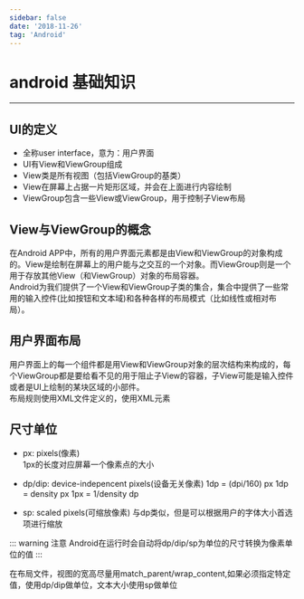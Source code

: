 ```yaml
---
sidebar: false
date: '2018-11-26'
tag: 'Android'
---
```


# android 基础知识
--------------------------------------
## UI的定义
+ 全称user interface，意为：用户界面
+ UI有View和ViewGroup组成
+ View类是所有视图（包括ViewGroup的基类）
+ View在屏幕上占据一片矩形区域，并会在上面进行内容绘制
+ ViewGroup包含一些View或ViewGroup，用于控制子View布局

## View与ViewGroup的概念
在Android APP中，所有的用户界面元素都是由View和ViewGroup的对象构成的。View是绘制在屏幕上的用户能与之交互的一个对象。而ViewGroup则是一个用于存放其他View（和ViewGroup）对象的布局容器。  
Android为我们提供了一个View和ViewGroup子类的集合，集合中提供了一些常用的输入控件(比如按钮和文本域)和各种各样的布局模式（比如线性或相对布局）。

## 用户界面布局
用户界面上的每一个组件都是用View和ViewGroup对象的层次结构来构成的，每个ViewGroup都是要给看不见的用于阻止子View的容器，子View可能是输入控件或者是UI上绘制的某块区域的小部件。  
布局规则使用XML文件定义的，使用XML元素

## 尺寸单位
+ px: pixels(像素)  
  1px的长度对应屏幕一个像素点的大小

+ dp/dip: device-indepencent pixels(设备无关像素)
  1dp = (dpi/160) px
  1dp = density px
  1px = 1/density dp

+ sp: scaled pixels(可缩放像素)
  与dp类似，但是可以根据用户的字体大小首选项进行缩放

::: warning 注意
Android在运行时会自动将dp/dip/sp为单位的尺寸转换为像素单位的值
:::

在布局文件，视图的宽高尽量用match_parent/wrap_content,如果必须指定特定值，使用dp/dip做单位，文本大小使用sp做单位

